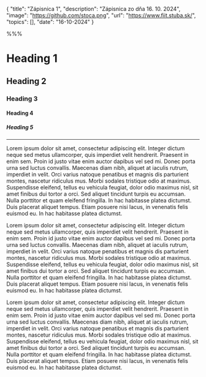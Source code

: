 { 
  "title": "Zápisnica 1", 
  "description": "Zápisnica zo dňa 16. 10. 2024", 
  "image": "https://github.com/stoca.png", 
  "url": "https://www.fiit.stuba.sk/", 
  "topics": [],
  "date": "16-10-2024"
} 

%%%

# Heading 1
## Heading 2
### Heading 3
#### Heading 4
##### Heading 5
---
Lorem ipsum dolor sit amet, consectetur adipiscing elit. Integer dictum neque sed metus ullamcorper, quis imperdiet velit hendrerit. Praesent in enim sem. Proin id justo vitae enim auctor dapibus vel sed mi. Donec porta urna sed luctus convallis. Maecenas diam nibh, aliquet at iaculis rutrum, imperdiet in velit. Orci varius natoque penatibus et magnis dis parturient montes, nascetur ridiculus mus. Morbi sodales tristique odio at maximus. Suspendisse eleifend, tellus eu vehicula feugiat, dolor odio maximus nisl, sit amet finibus dui tortor a orci. Sed aliquet tincidunt turpis eu accumsan. Nulla porttitor et quam eleifend fringilla. In hac habitasse platea dictumst. Duis placerat aliquet tempus. Etiam posuere nisi lacus, in venenatis felis euismod eu. In hac habitasse platea dictumst.

Lorem ipsum dolor sit amet, consectetur adipiscing elit. Integer dictum neque sed metus ullamcorper, quis imperdiet velit hendrerit. Praesent in enim sem. Proin id justo vitae enim auctor dapibus vel sed mi. Donec porta urna sed luctus convallis. Maecenas diam nibh, aliquet at iaculis rutrum, imperdiet in velit. Orci varius natoque penatibus et magnis dis parturient montes, nascetur ridiculus mus. Morbi sodales tristique odio at maximus. Suspendisse eleifend, tellus eu vehicula feugiat, dolor odio maximus nisl, sit amet finibus dui tortor a orci. Sed aliquet tincidunt turpis eu accumsan. Nulla porttitor et quam eleifend fringilla. In hac habitasse platea dictumst. Duis placerat aliquet tempus. Etiam posuere nisi lacus, in venenatis felis euismod eu. In hac habitasse platea dictumst.

Lorem ipsum dolor sit amet, consectetur adipiscing elit. Integer dictum neque sed metus ullamcorper, quis imperdiet velit hendrerit. Praesent in enim sem. Proin id justo vitae enim auctor dapibus vel sed mi. Donec porta urna sed luctus convallis. Maecenas diam nibh, aliquet at iaculis rutrum, imperdiet in velit. Orci varius natoque penatibus et magnis dis parturient montes, nascetur ridiculus mus. Morbi sodales tristique odio at maximus. Suspendisse eleifend, tellus eu vehicula feugiat, dolor odio maximus nisl, sit amet finibus dui tortor a orci. Sed aliquet tincidunt turpis eu accumsan. Nulla porttitor et quam eleifend fringilla. In hac habitasse platea dictumst. Duis placerat aliquet tempus. Etiam posuere nisi lacus, in venenatis felis euismod eu. In hac habitasse platea dictumst.
